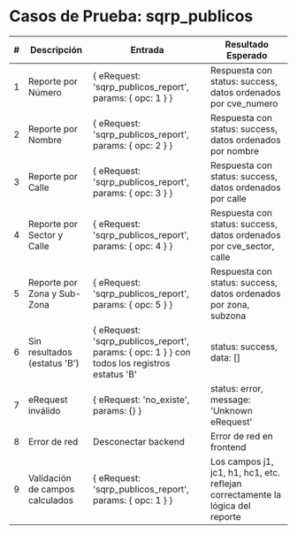 # Casos de Prueba: sqrp_publicos

| # | Descripción | Entrada | Resultado Esperado |
|---|-------------|---------|-------------------|
| 1 | Reporte por Número | { eRequest: 'sqrp_publicos_report', params: { opc: 1 } } | Respuesta con status: success, datos ordenados por cve_numero |
| 2 | Reporte por Nombre | { eRequest: 'sqrp_publicos_report', params: { opc: 2 } } | Respuesta con status: success, datos ordenados por nombre |
| 3 | Reporte por Calle | { eRequest: 'sqrp_publicos_report', params: { opc: 3 } } | Respuesta con status: success, datos ordenados por calle |
| 4 | Reporte por Sector y Calle | { eRequest: 'sqrp_publicos_report', params: { opc: 4 } } | Respuesta con status: success, datos ordenados por cve_sector, calle |
| 5 | Reporte por Zona y Sub-Zona | { eRequest: 'sqrp_publicos_report', params: { opc: 5 } } | Respuesta con status: success, datos ordenados por zona, subzona |
| 6 | Sin resultados (estatus 'B') | { eRequest: 'sqrp_publicos_report', params: { opc: 1 } } con todos los registros estatus 'B' | status: success, data: [] |
| 7 | eRequest inválido | { eRequest: 'no_existe', params: {} } | status: error, message: 'Unknown eRequest' |
| 8 | Error de red | Desconectar backend | Error de red en frontend |
| 9 | Validación de campos calculados | { eRequest: 'sqrp_publicos_report', params: { opc: 1 } } | Los campos j1, jc1, h1, hc1, etc. reflejan correctamente la lógica del reporte |

